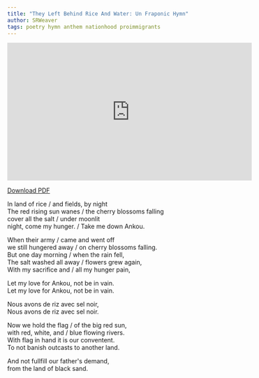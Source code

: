 ```yaml
---
title: "They Left Behind Rice And Water: Un Fraponic Hymn"
author: SRWeaver
tags: poetry hymn anthem nationhood proimmigrants
---
```

<iframe title="They Come For Rice And Water: New Version" width="560" height="315" src="https://video.ploud.jp/videos/embed/80518b38-c6f1-4d16-b584-46ebb71d898f" frameborder="0" allowfullscreen="" sandbox="allow-same-origin allow-scripts allow-popups"></iframe>

[Download PDF](https://lwflouisa.github.io/music/PDF/TheyComeForRiceAndWater_complete.pdf)

In land of rice / and fields, by night<br />
The red rising sun wanes / the cherry blossoms falling<br />
cover all the salt / under moonlit<br />
night, come my hunger. / Take me down Ankou.<br />

When their army / came and went off<br />
we still hungered away / on cherry blossoms falling.<br />
But one day morning / when the rain fell,<br />
The salt washed all away / flowers grew again,<br />
With my sacrifice and / all my hunger pain,<br />

Let my love for Ankou, not be in vain.<br />
Let my love for Ankou, not be in vain.<br />

Nous avons de riz avec sel noir,<br />
Nous avons de riz avec sel noir.<br />

Now we hold the flag / of the big red sun,<br />
with red, white, and / blue flowing rivers.<br />
With flag in hand it is our conventent.<br />
To not banish outcasts to another land.<br />

And not fullfill our father's demand,<br />
from the land of black sand.<br />
